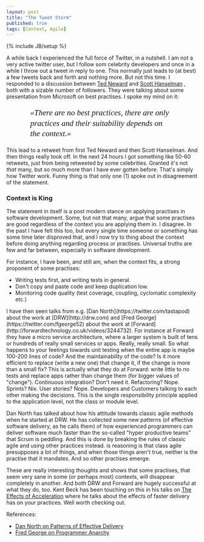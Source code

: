 ```yaml
---
layout: post
title: "The Tweet Storm"
published: true
tags: [Context, Agile]
---
```

{% include JB/setup %}

A while back I experienced the full force of Twitter, in a nutshell. I am not a very active twitter user, but I follow som celebrity developers and once in a while I throw out a tweet in reply to one. This normally just leads to (at best) a few tweets back and forth and nothing more. But not this time. I responded to a discussion between [Ted Neward](https://twitter.com/tedneward/) and [Scott Hanselman](https://twitter.com/shanselman) , both with a sizable number of followers. They were talking about some presentation from Microsoft on best practises. I spoke my mind on it:

<p style="width: 75%; margin-left: auto; margin-right: auto;font-size: 150%; font-weight: normal; font-family: times, 'times new roman', serif; font-style: italic; line-height: 130%;">«There are no best practices, there are only practices and their suitability depends on the context.»</p>
 
This lead to a retweet from first Ted Neward and then Scott Hanselman. And then things really took off. In the next 24 hours I got something like 50-60 retweets, just from being retweeted by some celebrities. Granted it's not _that_ many, but so much more than I have ever gotten before. That's simply how Twitter work. Funny thing is that only one (1) spoke out in disagreement of the statement. 

### Context is King
The statement in itself is a post modern stance on applying practises in software development. Some, but not that many, argue that some practises are good regardless of the context you are applying them in. I disagree. In the past I have felt this too, but every single time someone or something has some time later disproved that, and I now try to thing about the context before doing anything regarding process or practises. Universal truths are few and far between, especially in software development.

For instance, I have been, and still am, when the context fits, a strong proponent of some practises:

* Writing tests first, and writing tests in general.
* Don't copy and paste code and keep duplication low.
* Monitoring code quality (test coverage, coupling, cyclomatic complexity etc.)

<p></p>
I have then seen talks from e.g. [Dan North](https://twitter.com/tastapod) about the work at [DRW](http://drw.com) and [Fred George](https://twitter.com/fgeorge52) about the work at [Forward](http://forwardtechnology.co.uk/videos/3244732). For instance at Forward they have a micro service architecture, where a larger system is built of tens or hundreds of really small services or apps. Really, really small. So what happens to your feelings towards unit testing when the entire app is maybe 100-200 lines of code? And the maintainability of the code? Is it more efficient to replace (write a new one) that change it, if the change is more than a small fix? This is actually what they do at Forward: write little to no tests and replace apps rather than change them (for bigger values of "change"). Continuous integration? Don't need it. Refactoring? Nope. Sprints? Nix. User stories? Nope. Developers and Customers talking to each other making the decisions. This is the single responsibility principle applied to the application level, not the class or module level.

Dan North has talked about how his attitude towards classic agile methods when he started at DRW. He has collected some new patterns (of effective software delivery, as he calls them) of how experienced programmers can deliver software much faster than the so-called "hyper productive teams" that Scrum is peddling. And this is done by breaking the rules of classic agile and using other practices instead. is reasoning is that class agile presupposes a lot of things, and when those things aren't true, neither is the practise that it mandates. And so other practises emerge. 

These are really interesting thoughts and shows that some practises, that seem very sane in some (or perhaps most) contexts, will disappear completely in another. And both DRW and Forward are hugely successful at what they do, too. Kent Beck has been touching on this in his talks on [The Effects of Acceleration](http://video.javazone.no/talk/28803277) where he talks about the effects of faster delivery has on your practices. Well worth checking out.

References:

* [Dan North on Patterns of Effective Delivery](https://vimeo.com/43659070)
* [Fred George on Programmer Anarchy](http://forwardtechnology.co.uk/videos/32447325)


